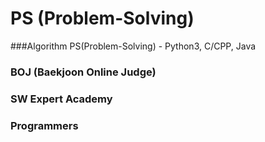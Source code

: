 # PS (Problem-Solving)
###Algorithm PS(Problem-Solving) - Python3, C/CPP, Java


### BOJ (Baekjoon Online Judge)
### SW Expert Academy
### Programmers
